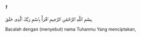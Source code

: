 ##### 1

<span class="ayah">بِسْمِ ٱللَّهِ ٱلرَّحْمَٰنِ ٱلرَّحِيمِ ٱقْرَأْ بِٱسْمِ رَبِّكَ ٱلَّذِى خَلَقَ</span>

<span class="ayah_translation">Bacalah dengan (menyebut) nama Tuhanmu Yang menciptakan,</span>
